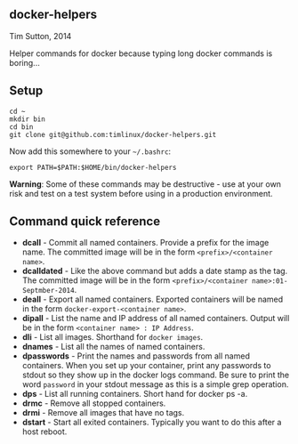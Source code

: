 ## docker-helpers

Tim Sutton, 2014

Helper commands for docker because typing long docker commands is boring...


## Setup

```
cd ~
mkdir bin
cd bin
git clone git@github.com:timlinux/docker-helpers.git
```

Now add this somewhere to your ``~/.bashrc``:

```
export PATH=$PATH:$HOME/bin/docker-helpers
```

**Warning**: Some of these commands may be destructive - use at your own risk
and test on a test system before using in a production environment.

## Command quick reference

* **dcall** - Commit all named containers. Provide a prefix for the image name.
  The committed image will be in the form ``<prefix>/<container name>``.
* **dcalldated** - Like the above command but adds a date stamp as the tag.
  The committed image will be in the form ``<prefix>/<container name>:01-Septmber-2014``.
* **deall** - Export all named containers. Exported containers will be named
  in the form ``docker-export-<container name>``.
* **dipall** - List the name and IP address of all named containers. Output 
  will be in the form ``<container name> : IP Address``. 
* **dli** - List all images. Shorthand for ``docker images``.
* **dnames** - List all the names of named containers.
* **dpasswords** - Print the names and passwords from all named containers.
  When you set up your container, print any passwords to stdout so they show up
  in the docker logs command. Be sure to print the word ``password`` in your
  stdout message as this is a simple grep operation.
* **dps** - List all running containers. Short hand for docker ps -a.
* **drmc** - Remove all stopped containers.
* **drmi** - Remove all images that have no tags.
* **dstart** - Start all exited containers. Typically you want to do this after
  a host reboot.
